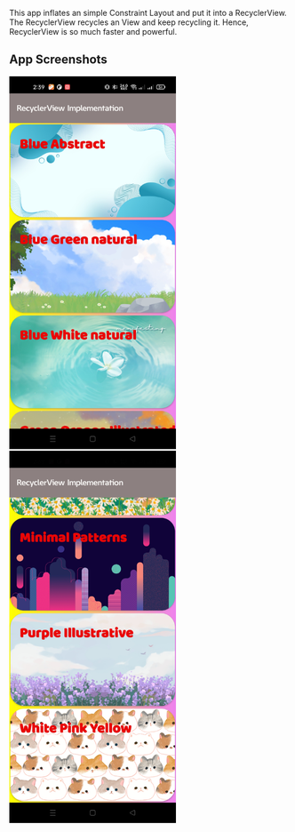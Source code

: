 This app inflates an simple Constraint Layout and put it into a RecyclerView.
The RecyclerView recycles an View and keep recycling it.
Hence, RecyclerView is so much faster and powerful.

## App Screenshots

<img src="Screenshot_1.jpg" width="300" />
<img src="Screenshot_2.jpg" width="300" />
